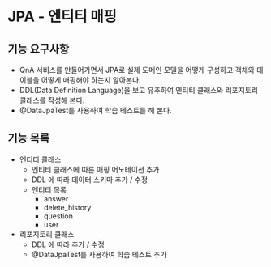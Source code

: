 # JPA - 엔티티 매핑

## 기능 요구사항
* QnA 서비스를 만들어가면서 JPA로 실제 도메인 모델을 어떻게 구성하고 객체와 테이블을 어떻게 매핑해야 하는지 알아본다.
* DDL(Data Definition Language)을 보고 유추하여 엔티티 클래스와 리포지토리 클래스를 작성해 본다.
* @DataJpaTest를 사용하여 학습 테스트를 해 본다.

## 기능 목록
* 엔티티 클래스 
  * 엔티티 클래스에 따른 매핑 어노테이션 추가
  * DDL 에 따라 데이터 스키마 추가 / 수정
  * 엔티티 목록 
    * answer
    * delete_history
    * question
    * user
* 리포지토리 클래스 
  * DDL 에 따라 추가 / 수정
  * @DataJpaTest를 사용하여 학습 테스트 추가